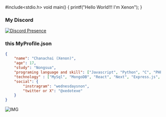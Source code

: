 #include<stdio.h> void main() { printf("Hello World!!! I'm Xenon"); }

### My Discord

[![Discord Presence](https://lanyard.cnrad.dev/api/628826650972258344)](https://discord.com/users/628826650972258344)

### this MyProfile.json

```json
{
    "name": "Chanachai (Xenon)",
    "age": 17,
    "study": "Nongsua",
    "programing language and skill": ["Javascript", "Python", "C", "PHP (I forgot how to use it.;-;)", "HTML", "CSS (a little bit;-;)"],
    "technology" : ["MySql", "MongoDB", "React", "Next", "Express.js", "Bootstrap"],
    "social": {
        "instragram": "wednesdaysnon",
        "twitter or X": "@xedotexe"
    }
}
```

![IMG](https://moe-counter.glitch.me/get/@xenonchan)


